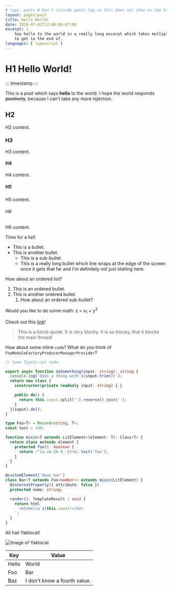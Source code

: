 ```yaml
---
# tags: posts # Don't include posts tag so this does not show on the home page.
layout: pages/post
title: Hello World!
date: 2020-07-01T12:00:00-07:00
excerpt: |
    Say hello to the world in a really long excerpt which takes multiple lines
    to get to the end of.
languages: [ typescript ]
---
```


# H1 Hello World!

::: timestamp :::

This is a *post* which says **hello** to the world. I hope the world responds
~~positively~~, because I can't take any more rejection.

## H2

H2 content.

### H3

H3 content.

#### H4

H4 content.

##### H5

H5 content.

###### H6

H6 content.

Time for a list!

* This is a bullet.
* This is another bullet.
    * This is a sub-bullet.
    * This is a really long bullet which line wraps at the edge of the screen
    once it gets that far and I'm definitely not just stalling here.

How about an ordered list?

1. This is an ordered bullet.
1. This is another ordered bullet.
    1. How about an ordered sub-bullet?

Would you like to do some math: z = x<sub>1</sub> + y<sup>2</sup>

Check out this [link](https://google.com/)!

> This is a block-quote. It is very blocky. It is so blocky, that it blocks the
> main thread!

How about some inline `code`? What do you think of
`FooModuleFactoryProducerManagerProvider`?

```typescript
// Some TypeScript code.

export async function doSomething(input: string): string {
  console.log(`Does a thing with ${input.trim()}`);
  return new class {
    constructor(private readonly input: string) { }

    public do() {
      return this.input.split('').reverse().join('');
    }
  }(input).do();
}

type Foo<T> = Record<string, T>;
const test = 100;

function mixin<T extends LitElement>(element: T): Class<T> {
  return class extends element {
    protected foo(): boolean {
      return /^[a-zA-Z0-9_-$]+$/.test('foo');
    }
  }
}

@customElement('dwac-bar')
class Bar<T extends Foo<number>> extends mixin(LitElement) {
  @internalProperty({ attribute: false })
  protected name: string;

  render(): TemplateResult | void {
    return html`
      <h2>Hello ${this.name}!</h2>
    `;
  }
}
```

All hail Yaktocat!

![Image of Yaktocat](https://octodex.github.com/images/yaktocat.png)

| Key   | Value                        |
| ----- | ---------------------------- |
| Hello | World                        |
| Foo   | Bar                          |
| Baz   | I don't know a fourth value. |
